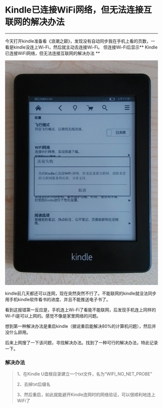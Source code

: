 # Kindle已连接WiFi网络，但无法连接互联网的解决办法

---

今天打开kindle准备看《浪潮之巅》，发现没有自动同步我在手机上看的页数，一看是kindle没连上Wi-Fi，然后就主动去连接Wi-Fi。 但连接Wi-Fi后显示** Kindle已连接WiFi网络，但无法连接互联网的解决办法 **  
<!-- more -->

![这里写图片描述](../assets/blogImg/Kindle.jpg)


kindle前几天都还可以连网，现在突然突然不行了。不能联网的kindle就没法同步用手机kindle软件看书的进度、并且不能推送电子书了。

看到这报错第一反应是，手机连上Wi-Fi了看能不能联网，后发现手机连上同样的Wi-Fi是可以上网的。感觉不像是家里网络的问题。

想到第一种解决办法是重启kindle（据说重启能解决80%的计算机问题），然后并没什么卵用。

后来上网搜了一下该问题，寻找解决办法。找到了一种可行的解决办法，特此记录一下。

###  解决办法  


> 1、在Kindle U盘根目录建立一个txt文件，名为“WIFI_NO_NET_PROBE”
>
> 2、去掉txt后缀名
>
> 3、然后重启，如此就能避开Kindle连网时的网络验证，可以很顺利地连上WiFi了


